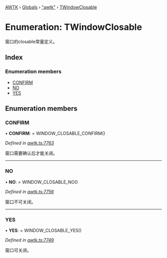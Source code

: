 [AWTK](../README.md) › [Globals](../globals.md) › ["awtk"](../modules/_awtk_.md) › [TWindowClosable](_awtk_.twindowclosable.md)

# Enumeration: TWindowClosable

窗口的closable常量定义。

## Index

### Enumeration members

* [CONFIRM](_awtk_.twindowclosable.md#confirm)
* [NO](_awtk_.twindowclosable.md#no)
* [YES](_awtk_.twindowclosable.md#yes)

## Enumeration members

###  CONFIRM

• **CONFIRM**: =  WINDOW_CLOSABLE_CONFIRM()

*Defined in [awtk.ts:7763](https://github.com/zlgopen/awtk-binding/blob/540939e/tools/code_gen/js/output/awtk.ts#L7763)*

窗口需要确认后才能关闭。

___

###  NO

• **NO**: =  WINDOW_CLOSABLE_NO()

*Defined in [awtk.ts:7756](https://github.com/zlgopen/awtk-binding/blob/540939e/tools/code_gen/js/output/awtk.ts#L7756)*

窗口不可关闭。

___

###  YES

• **YES**: =  WINDOW_CLOSABLE_YES()

*Defined in [awtk.ts:7749](https://github.com/zlgopen/awtk-binding/blob/540939e/tools/code_gen/js/output/awtk.ts#L7749)*

窗口可关闭。
